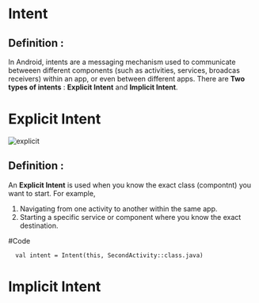 # Intent
## Definition :
  In Android, intents are a messaging mechanism used to communicate betweeen different components (such as activities, services, broadcas receivers) within an app, or even between different apps.
There are **Two types of intents** : **Explicit Intent** and **Implicit Intent**.

# Explicit Intent
![explicit](https://github.com/user-attachments/assets/e8e03da9-14bb-455c-9815-ee89e1d31307)
## Definition : 
  An **Explicit Intent** is used when you know the exact class (compontnt) you want to start. 
  For example, 
  1. Navigating from one activity to another within the same app.
  2. Starting a specific service or component where you know the exact destination.

#Code
```
  val intent = Intent(this, SecondActivity::class.java)
```
# Implicit Intent
